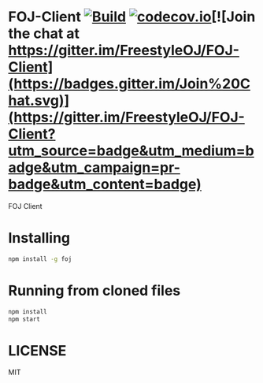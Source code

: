 # FOJ-Client [![Build](https://travis-ci.org/FreestyleOJ/FOJ-Client.svg?branch=master)](htts://travis-ci.org/FreestyleOJ/FOJ-Client/builds) [![codecov.io](https://codecov.io/github/FreestyleOJ/FOJ-Client/coverage.svg?branch=master)](https://codecov.io/github/FreestyleOJ/FOJ-Client?branch=master)[![Join the chat at https://gitter.im/FreestyleOJ/FOJ-Client](https://badges.gitter.im/Join%20Chat.svg)](https://gitter.im/FreestyleOJ/FOJ-Client?utm_source=badge&utm_medium=badge&utm_campaign=pr-badge&utm_content=badge)

FOJ Client

# Installing

```bash
npm install -g foj
```

# Running from cloned files

```bash
npm install
npm start
```
# LICENSE

MIT
